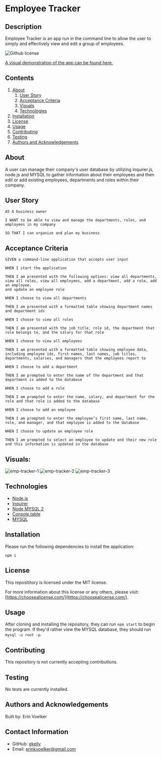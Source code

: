 
  
# Employee Tracker

## Description 

Employee Tracker is an app run in the command line to allow the user to simply and effectively view and edit a group of employees. 

![Github license](http://img.shields.io/badge/License-MIT-yellow.svg)

[A visual demonstration of the app can be found here.](https://drive.google.com/file/d/1wwMOr7CcGqFuys4r2JMEyaMs28Osi8av/view)

## Contents
1. [About](#about)
      1. [User Story](#user%20story)
      2. [Acceptance Criteria](#acceptance%20criteria)
      3. [Visuals](#visuals)
      4. [Technologies](#technologies)
2. [Installation](#installation)
3. [License](#license)
4. [Usage](#usage)
5. [Contributing](#contributing)
6. [Testing](#testing)
7. [Authors and Acknowledgements](#authors%20and%20acknowledgements)

## About

A user can manage their company's user database by utilizing inquirer.js, node.js and MYSQL to gather information about their employees and then edit or add existing employees, departments and roles within their company. 

## User Story

```
AS A business owner

I WANT to be able to view and manage the departments, roles, and employees in my company

SO THAT I can organize and plan my business
```

## Acceptance Criteria 

```
GIVEN a command-line application that accepts user input

WHEN I start the application

THEN I am presented with the following options: view all departments, view all roles, view all employees, add a department, add a role, add an employee, 
and update an employee role

WHEN I choose to view all departments

THEN I am presented with a formatted table showing department names and department ids

WHEN I choose to view all roles

THEN I am presented with the job title, role id, the department that role belongs to, and the salary for that role

WHEN I choose to view all employees

THEN I am presented with a formatted table showing employee data, including employee ids, first names, last names, job titles, departments, salaries, and managers that the employees report to

WHEN I choose to add a department

THEN I am prompted to enter the name of the department and that department is added to the database

WHEN I choose to add a role

THEN I am prompted to enter the name, salary, and department for the role and that role is added to the database

WHEN I choose to add an employee

THEN I am prompted to enter the employee’s first name, last name, role, and manager, and that employee is added to the database

WHEN I choose to update an employee role

THEN I am prompted to select an employee to update and their new role and this information is updated in the database
```

## Visuals: 

![emp-tracker-1](https://user-images.githubusercontent.com/103372188/185486206-30e9d230-3bfc-4d86-8ac3-587ce5b86518.png)
![emp-tracker-2](https://user-images.githubusercontent.com/103372188/185486224-af6179bc-9e6b-4446-855e-213715945dde.png)
![emp-tracker-3](https://user-images.githubusercontent.com/103372188/185486235-1583b3c1-c5f6-457d-8f80-0004bafd78e4.png)

## Technologies

 * [Node.js](https://nodejs.org/en/)
 * [Inquirer](https://www.npmjs.com/package/inquirer)
 * [Node MYSQL 2](https://www.npmjs.com/package/mysql2)
 * [Console.table](https://www.npmjs.com/package/console.table)
 * [MYSQL](https://dev.mysql.com/)

## Installation 

Please run the following dependencies to install the application: 

`
npm i
`

## License 

This reposititory is licensed under the MIT license. 

For more information about this license or any others, please visit: [https://choosealicense.com/](https://choosealicense.com/).

## Usage 

After cloning and installing the repository, they can run `npm start` to begin the program. If they'd rather view the MYSQL database, they should run `mysql -u root -p`. 

## Contributing 

This repository is not currently accepting contributions. 

## Testing 

No tests are currently installed. 

## Authors and Acknowledgements

Built by: Erin Voelker

## Contact Information

* GitHub: [ekellv](https://github.com/ekellv)
* Email: [erinkvoelker@gmail.com](mailto:erinkvoelker@gmail.com)

